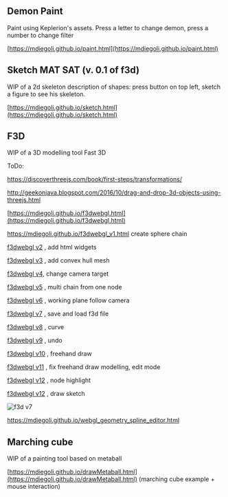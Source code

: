## Demon Paint

Paint using Keplerion's assets. Press a letter to change demon, press a number to change filter

[https://mdiegoli.github.io/paint.html](https://mdiegoli.github.io/paint.html)


## Sketch MAT SAT (v. 0.1 of f3d)

WIP of a 2d skeleton description of shapes: press button on top left, sketch a figure to see his skeleton.

[https://mdiegoli.github.io/sketch.html](https://mdiegoli.github.io/sketch.html)


## F3D

WIP of a 3D modelling tool Fast 3D

ToDo: 

https://discoverthreejs.com/book/first-steps/transformations/ 

http://geekonjava.blogspot.com/2016/10/drag-and-drop-3d-objects-using-threejs.html



[https://mdiegoli.github.io/f3dwebgl.html](https://mdiegoli.github.io/f3dwebgl.html)

https://mdiegoli.github.io/f3dwebgl_v1.html create sphere chain

[f3dwebgl v2](https://mdiegoli.github.io/f3dwebgl_v2.html) , add html widgets

[f3dwebgl v3](https://mdiegoli.github.io/f3dwebgl_v3.html) , add convex hull mesh

[f3dwebgl v4](https://mdiegoli.github.io/f3dwebgl_v4.html), change camera target

[f3dwebgl v5](https://mdiegoli.github.io/f3dwebgl_v5.html) , multi chain from one node

[f3dwebgl v6](https://mdiegoli.github.io/f3dwebgl_v6.html) , working plane follow camera

[f3dwebgl v7](https://mdiegoli.github.io/f3dwebgl_v7.html) , save and load f3d file

[f3dwebgl v8](https://mdiegoli.github.io/f3dwebgl_v8.html) , curve

[f3dwebgl v9](https://mdiegoli.github.io/f3dwebgl_v9.html) , undo

[f3dwebgl v10](https://mdiegoli.github.io/f3dwebgl_v10.html) , freehand draw

[f3dwebgl v11](https://mdiegoli.github.io/f3dwebgl_v11.html) , fix freehand draw modelling, edit mode

[f3dwebgl v12](https://mdiegoli.github.io/f3dwebgl_v12.html) , node highlight

[f3dwebgl v12](https://mdiegoli.github.io/f3dwebgl_v13.html) , draw sketch

![f3d v7](https://mdiegoli.github.io/images/f3dv7.png)

https://mdiegoli.github.io/webgl_geometry_spline_editor.html

## Marching cube

WIP of a painting tool based on metaball

[https://mdiegoli.github.io/drawMetaball.html](https://mdiegoli.github.io/drawMetaball.html) (marching cube example + mouse interaction)

